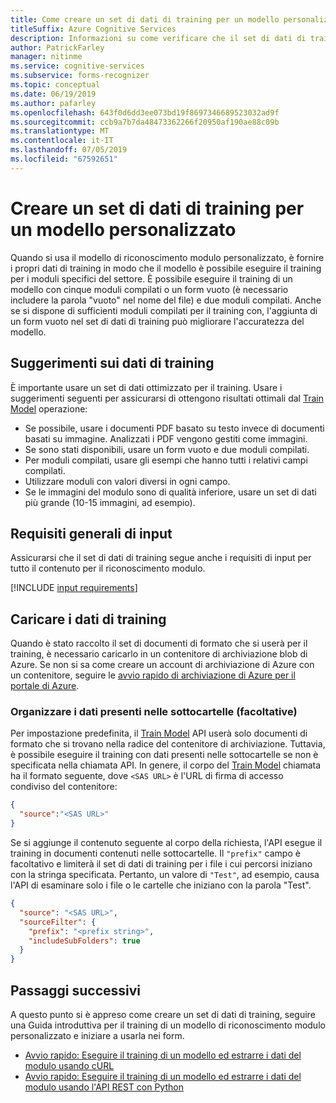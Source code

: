 ```yaml
---
title: Come creare un set di dati di training per un modello personalizzato - riconoscimento modulo
titleSuffix: Azure Cognitive Services
description: Informazioni su come verificare che il set di dati di training è ottimizzato per il training di un modello di riconoscimento di Form.
author: PatrickFarley
manager: nitinme
ms.service: cognitive-services
ms.subservice: forms-recognizer
ms.topic: conceptual
ms.date: 06/19/2019
ms.author: pafarley
ms.openlocfilehash: 643f0d6dd3ee073bd19f8697346689523032ad9f
ms.sourcegitcommit: ccb9a7b7da48473362266f20950af190ae88c09b
ms.translationtype: MT
ms.contentlocale: it-IT
ms.lasthandoff: 07/05/2019
ms.locfileid: "67592651"
---
```

# <a name="build-a-training-data-set-for-a-custom-model"></a>Creare un set di dati di training per un modello personalizzato

Quando si usa il modello di riconoscimento modulo personalizzato, è fornire i propri dati di training in modo che il modello è possibile eseguire il training per i moduli specifici del settore. È possibile eseguire il training di un modello con cinque moduli compilati o un form vuoto (è necessario includere la parola "vuoto" nel nome del file) e due moduli compilati. Anche se si dispone di sufficienti moduli compilati per il training con, l'aggiunta di un form vuoto nel set di dati di training può migliorare l'accuratezza del modello.

## <a name="training-data-tips"></a>Suggerimenti sui dati di training

È importante usare un set di dati ottimizzato per il training. Usare i suggerimenti seguenti per assicurarsi di ottengono risultati ottimali dal [Train Model](https://westus2.dev.cognitive.microsoft.com/docs/services/form-recognizer-api/operations/TrainCustomModel) operazione:

* Se possibile, usare i documenti PDF basato su testo invece di documenti basati su immagine. Analizzati i PDF vengono gestiti come immagini.
* Se sono stati disponibili, usare un form vuoto e due moduli compilati.
* Per moduli compilati, usare gli esempi che hanno tutti i relativi campi compilati.
* Utilizzare moduli con valori diversi in ogni campo.
* Se le immagini del modulo sono di qualità inferiore, usare un set di dati più grande (10-15 immagini, ad esempio).

## <a name="general-input-requirements"></a>Requisiti generali di input

Assicurarsi che il set di dati di training segue anche i requisiti di input per tutto il contenuto per il riconoscimento modulo. 

[!INCLUDE [input requirements](./includes/input-requirements.md)]

## <a name="upload-your-training-data"></a>Caricare i dati di training

Quando è stato raccolto il set di documenti di formato che si userà per il training, è necessario caricarlo in un contenitore di archiviazione blob di Azure. Se non si sa come creare un account di archiviazione di Azure con un contenitore, seguire le [avvio rapido di archiviazione di Azure per il portale di Azure](https://docs.microsoft.com/azure/storage/blobs/storage-quickstart-blobs-portal).

### <a name="organize-your-data-in-subfolders-optional"></a>Organizzare i dati presenti nelle sottocartelle (facoltative)

Per impostazione predefinita, il [Train Model](https://westus2.dev.cognitive.microsoft.com/docs/services/form-recognizer-api/operations/TrainCustomModel) API userà solo documenti di formato che si trovano nella radice del contenitore di archiviazione. Tuttavia, è possibile eseguire il training con dati presenti nelle sottocartelle se non è specificata nella chiamata API. In genere, il corpo del [Train Model](https://westus2.dev.cognitive.microsoft.com/docs/services/form-recognizer-api/operations/TrainCustomModel) chiamata ha il formato seguente, dove `<SAS URL>` è l'URL di firma di accesso condiviso del contenitore:

```json
{
  "source":"<SAS URL>"
}
```

Se si aggiunge il contenuto seguente al corpo della richiesta, l'API esegue il training in documenti contenuti nelle sottocartelle. Il `"prefix"` campo è facoltativo e limiterà il set di dati di training per i file i cui percorsi iniziano con la stringa specificata. Pertanto, un valore di `"Test"`, ad esempio, causa l'API di esaminare solo i file o le cartelle che iniziano con la parola "Test".

```json
{
  "source": "<SAS URL>",
  "sourceFilter": {
    "prefix": "<prefix string>",
    "includeSubFolders": true
  }
}
```

## <a name="next-steps"></a>Passaggi successivi

A questo punto si è appreso come creare un set di dati di training, seguire una Guida introduttiva per il training di un modello di riconoscimento modulo personalizzato e iniziare a usarla nei form.

* [Avvio rapido: Eseguire il training di un modello ed estrarre i dati del modulo usando cURL](./quickstarts/curl-train-extract.md)
* [Avvio rapido: Eseguire il training di un modello ed estrarre i dati del modulo usando l'API REST con Python](./quickstarts/python-train-extract.md)

